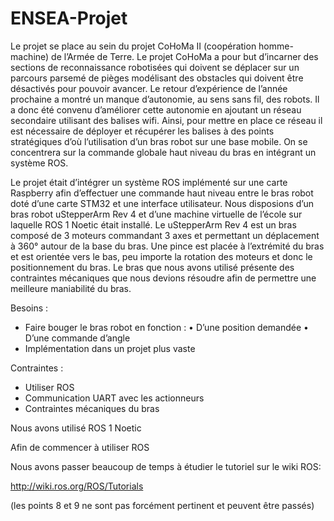 # ENSEA-Projet

Le projet se place au sein du projet CoHoMa II (coopération homme-machine) de l’Armée de Terre. Le projet CoHoMa a pour but d’incarner des sections de reconnaissance robotisées qui doivent se déplacer sur un parcours parsemé de pièges modélisant des obstacles qui doivent être désactivés pour pouvoir avancer. Le retour d’expérience de l’année prochaine a montré un manque d’autonomie, au sens sans fil, des robots. Il a donc été convenu d’améliorer cette autonomie en ajoutant un réseau secondaire utilisant des balises wifi. Ainsi, pour mettre en place ce réseau il est nécessaire de déployer et récupérer les balises à des points stratégiques d’où l’utilisation d’un bras robot sur une base mobile. On se concentrera sur la commande globale haut niveau du bras en intégrant un système ROS.


Le projet était d’intégrer un système ROS implémenté sur une carte Raspberry afin d’effectuer une commande haut niveau entre le bras robot doté d’une carte STM32 et une interface utilisateur. Nous disposions d’un bras robot uStepperArm Rev 4 et d’une machine virtuelle de l’école sur laquelle ROS 1 Noetic était installé. Le uStepperArm Rev 4 est un bras composé de 3 moteurs commandant 3 axes et permettant un déplacement à 360° autour de la base du bras. Une pince est placée à l’extrémité du bras et est orientée vers le bas, peu importe la rotation des moteurs et donc le positionnement du bras. Le bras que nous avons utilisé présente des contraintes mécaniques que nous devions résoudre afin de permettre une meilleure maniabilité du bras.

Besoins :
-	Faire bouger le bras robot en fonction :
  •	D’une position demandée
  •	D’une commande d’angle
-	Implémentation dans un projet plus vaste

Contraintes :
-	Utiliser ROS
-	Communication UART avec les actionneurs
-	Contraintes mécaniques du bras


Nous avons utilisé ROS 1 Noetic

Afin de commencer à utiliser ROS

Nous avons passer beaucoup de temps à étudier le tutoriel sur le wiki ROS:

http://wiki.ros.org/ROS/Tutorials

(les points 8 et 9 ne sont pas forcément pertinent et peuvent être passés)
